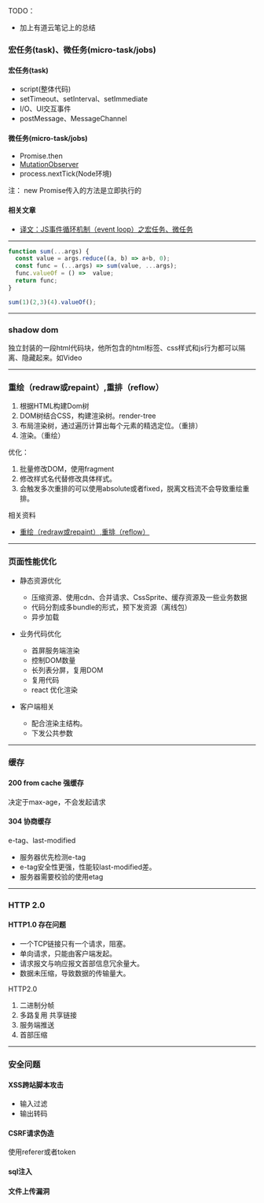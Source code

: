 TODO：
- 加上有道云笔记上的总结

### 宏任务(task)、微任务(micro-task/jobs)

#### 宏任务(task)
- script(整体代码)
- setTimeout、setInterval、setImmediate
- I/O、UI交互事件
- postMessage、MessageChannel

#### 微任务(micro-task/jobs)
- Promise.then
- [MutationObserver](https://developer.mozilla.org/zh-CN/docs/Web/API/MutationObserver)
- process.nextTick(Node环境)

注：
new Promise传入的方法是立即执行的

#### 相关文章
- [译文：JS事件循环机制（event loop）之宏任务、微任务](https://segmentfault.com/a/1190000014940904)

---

```js
function sum(...args) {
  const value = args.reduce((a, b) => a+b, 0);
  const func = (...args) => sum(value, ...args);
  func.valueOf = () =>  value;
  return func;
}

sum(1)(2,3)(4).valueOf();
```

--- 
### shadow dom
独立封装的一段html代码块，他所包含的html标签、css样式和js行为都可以隔离、隐藏起来。如Video

---

### 重绘（redraw或repaint）,重排（reflow）
1. 根据HTML构建Dom树
2. DOM树结合CSS，构建渲染树。render-tree
3. 布局渲染树，通过遍历计算出每个元素的精选定位。（重排）
4. 渲染。（重绘）

优化：
1. 批量修改DOM，使用fragment
2. 修改样式名代替修改具体样式。
3. 会触发多次重排的可以使用absolute或者fixed，脱离文档流不会导致重绘重排。

相关资料
- [重绘（redraw或repaint）,重排（reflow）](https://www.cnblogs.com/cencenyue/p/7646718.html)

---

### 页面性能优化
- 静态资源优化
    - 压缩资源、使用cdn、合并请求、CssSprite、缓存资源及一些业务数据
    - 代码分割成多bundle的形式，预下发资源（离线包）
    - 异步加载

- 业务代码优化
    - 首屏服务端渲染
    - 控制DOM数量
    - 长列表分屏，复用DOM
    - 复用代码
    - react 优化渲染

- 客户端相关
    - 配合渲染主结构。
    - 下发公共参数

---

### 缓存

#### 200 from cache 强缓存
决定于max-age，不会发起请求

#### 304 协商缓存
e-tag、last-modified
- 服务器优先检测e-tag
- e-tag安全性更强，性能较last-modified差。
- 服务器需要校验的使用etag

---

### HTTP 2.0

#### HTTP1.0 存在问题
- 一个TCP链接只有一个请求，阻塞。
- 单向请求，只能由客户端发起。
- 请求报文与响应报文首部信息冗余量大。
- 数据未压缩，导致数据的传输量大。

HTTP2.0 
1. 二进制分帧
2. 多路复用 共享链接
3. 服务端推送
4. 首部压缩

---

### 安全问题
#### XSS跨站脚本攻击
- 输入过滤
- 输出转码

#### CSRF请求伪造
使用referer或者token

#### sql注入
#### 文件上传漏洞